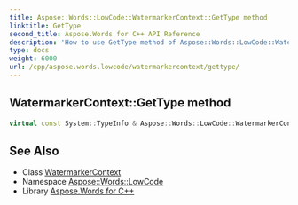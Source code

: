 ```yaml
---
title: Aspose::Words::LowCode::WatermarkerContext::GetType method
linktitle: GetType
second_title: Aspose.Words for C++ API Reference
description: 'How to use GetType method of Aspose::Words::LowCode::WatermarkerContext class in C++.'
type: docs
weight: 6000
url: /cpp/aspose.words.lowcode/watermarkercontext/gettype/
---
```

## WatermarkerContext::GetType method




```cpp
virtual const System::TypeInfo & Aspose::Words::LowCode::WatermarkerContext::GetType() const override
```

## See Also

* Class [WatermarkerContext](../)
* Namespace [Aspose::Words::LowCode](../../)
* Library [Aspose.Words for C++](../../../)
